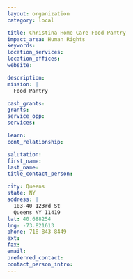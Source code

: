 ```yaml
---
layout: organization
category: local

title: Christina Home Care Food Pantry
impact_area: Human Rights
keywords: 
location_services: 
location_offices: 
website: 

description: 
mission: |
  Food Pantry

cash_grants: 
grants: 
service_opp: 
services: 

learn: 
cont_relationship: 

salutation: 
first_name: 
last_name: 
title_contact_person: 

city: Queens
state: NY
address: |
  103-40 123rd St     
  Queens NY 11419
lat: 40.688254
lng: -73.821613
phone: 718-843-8449
ext: 
fax: 
email: 
preferred_contact: 
contact_person_intro: 
---
```

